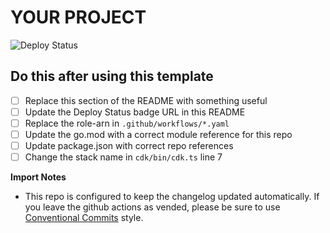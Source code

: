 # YOUR PROJECT

![Deploy Status](https://github.com/USER/REPO/actions/workflows/deploy.yaml/badge.svg)

## Do this after using this template

- [ ] Replace this section of the README with something useful
- [ ] Update the Deploy Status badge URL in this README
- [ ] Replace the role-arn in `.github/workflows/*.yaml`
- [ ] Update the go.mod with a correct module reference for this repo
- [ ] Update package.json with correct repo references
- [ ] Change the stack name in `cdk/bin/cdk.ts` line 7

**Import Notes**

- This repo is configured to keep the changelog updated automatically. If you leave the github actions as vended, please be sure to use [Conventional Commits](https://www.conventionalcommits.org/en/v1.0.0/#summary) style.
